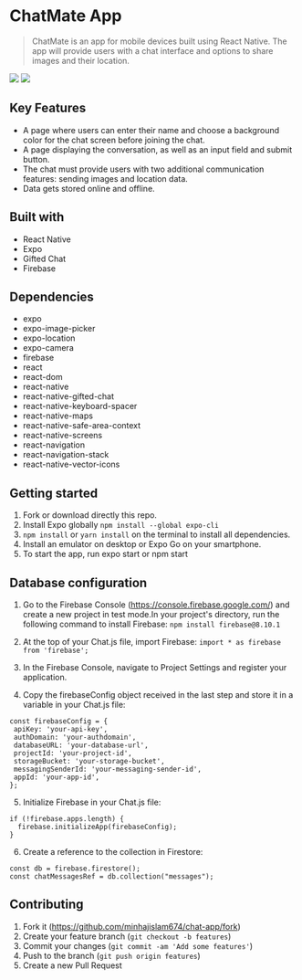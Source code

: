 # ChatMate App

> ChatMate is an app for mobile devices built using React Native. The app will
> provide users with a chat interface and options to share images and their
> location.

![](Screenshot_1674244270.png)
![](Screenshot_1674244293.png)

## Key Features

- A page where users can enter their name and choose a background color for the chat screen
  before joining the chat.
- A page displaying the conversation, as well as an input field and submit button.
- The chat must provide users with two additional communication features: sending images
  and location data.
- Data gets stored online and offline.

## Built with

- React Native
- Expo
- Gifted Chat
- Firebase

## Dependencies

- expo
- expo-image-picker
- expo-location
- expo-camera
- firebase
- react
- react-dom
- react-native
- react-native-gifted-chat
- react-native-keyboard-spacer
- react-native-maps
- react-native-safe-area-context
- react-native-screens
- react-navigation
- react-navigation-stack
- react-native-vector-icons

## Getting started

1. Fork or download directly this repo.
2. Install Expo globally `npm install --global expo-cli`
3. `npm install` or `yarn install` on the terminal to install all dependencies.
4. Install an emulator on desktop or Expo Go on your smartphone.
5. To start the app, run expo start or npm start

## Database configuration

1. Go to the Firebase Console (https://console.firebase.google.com/) and create a new project in test mode.In your project's directory, run the following command to install Firebase:
   `npm install firebase@8.10.1`
2. At the top of your Chat.js file, import Firebase:
   `import * as firebase from 'firebase';`
3. In the Firebase Console, navigate to Project Settings and register your application.

4. Copy the firebaseConfig object received in the last step and store it in a variable in your Chat.js file:

```
const firebaseConfig = {
 apiKey: 'your-api-key',
 authDomain: 'your-authdomain',
 databaseURL: 'your-database-url',
 projectId: 'your-project-id',
 storageBucket: 'your-storage-bucket',
 messagingSenderId: 'your-messaging-sender-id',
 appId: 'your-app-id',
};
```

5. Initialize Firebase in your Chat.js file:

```
if (!firebase.apps.length) {
  firebase.initializeApp(firebaseConfig);
}
```

6. Create a reference to the collection in Firestore:

```
const db = firebase.firestore();
const chatMessagesRef = db.collection("messages");
```

## Contributing

1. Fork it (<https://github.com/minhajislam674/chat-app/fork>)
2. Create your feature branch (`git checkout -b features`)
3. Commit your changes (`git commit -am 'Add some features'`)
4. Push to the branch (`git push origin features`)
5. Create a new Pull Request
